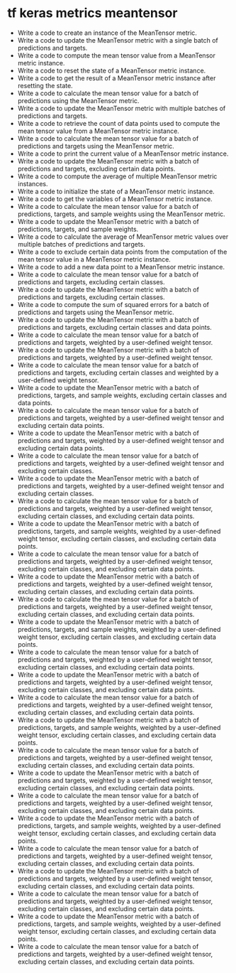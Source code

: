 # tf keras metrics meantensor

- Write a code to create an instance of the MeanTensor metric.
- Write a code to update the MeanTensor metric with a single batch of predictions and targets.
- Write a code to compute the mean tensor value from a MeanTensor metric instance.
- Write a code to reset the state of a MeanTensor metric instance.
- Write a code to get the result of a MeanTensor metric instance after resetting the state.
- Write a code to calculate the mean tensor value for a batch of predictions using the MeanTensor metric.
- Write a code to update the MeanTensor metric with multiple batches of predictions and targets.
- Write a code to retrieve the count of data points used to compute the mean tensor value from a MeanTensor metric instance.
- Write a code to calculate the mean tensor value for a batch of predictions and targets using the MeanTensor metric.
- Write a code to print the current value of a MeanTensor metric instance.
- Write a code to update the MeanTensor metric with a batch of predictions and targets, excluding certain data points.
- Write a code to compute the average of multiple MeanTensor metric instances.
- Write a code to initialize the state of a MeanTensor metric instance.
- Write a code to get the variables of a MeanTensor metric instance.
- Write a code to calculate the mean tensor value for a batch of predictions, targets, and sample weights using the MeanTensor metric.
- Write a code to update the MeanTensor metric with a batch of predictions, targets, and sample weights.
- Write a code to calculate the average of MeanTensor metric values over multiple batches of predictions and targets.
- Write a code to exclude certain data points from the computation of the mean tensor value in a MeanTensor metric instance.
- Write a code to add a new data point to a MeanTensor metric instance.
- Write a code to calculate the mean tensor value for a batch of predictions and targets, excluding certain classes.
- Write a code to update the MeanTensor metric with a batch of predictions and targets, excluding certain classes.
- Write a code to compute the sum of squared errors for a batch of predictions and targets using the MeanTensor metric.
- Write a code to update the MeanTensor metric with a batch of predictions and targets, excluding certain classes and data points.
- Write a code to calculate the mean tensor value for a batch of predictions and targets, weighted by a user-defined weight tensor.
- Write a code to update the MeanTensor metric with a batch of predictions and targets, weighted by a user-defined weight tensor.
- Write a code to calculate the mean tensor value for a batch of predictions and targets, excluding certain classes and weighted by a user-defined weight tensor.
- Write a code to update the MeanTensor metric with a batch of predictions, targets, and sample weights, excluding certain classes and data points.
- Write a code to calculate the mean tensor value for a batch of predictions and targets, weighted by a user-defined weight tensor and excluding certain data points.
- Write a code to update the MeanTensor metric with a batch of predictions and targets, weighted by a user-defined weight tensor and excluding certain data points.
- Write a code to calculate the mean tensor value for a batch of predictions and targets, weighted by a user-defined weight tensor and excluding certain classes.
- Write a code to update the MeanTensor metric with a batch of predictions and targets, weighted by a user-defined weight tensor and excluding certain classes.
- Write a code to calculate the mean tensor value for a batch of predictions and targets, weighted by a user-defined weight tensor, excluding certain classes, and excluding certain data points.
- Write a code to update the MeanTensor metric with a batch of predictions, targets, and sample weights, weighted by a user-defined weight tensor, excluding certain classes, and excluding certain data points.
- Write a code to calculate the mean tensor value for a batch of predictions and targets, weighted by a user-defined weight tensor, excluding certain classes, and excluding certain data points.
- Write a code to update the MeanTensor metric with a batch of predictions and targets, weighted by a user-defined weight tensor, excluding certain classes, and excluding certain data points.
- Write a code to calculate the mean tensor value for a batch of predictions and targets, weighted by a user-defined weight tensor, excluding certain classes, and excluding certain data points.
- Write a code to update the MeanTensor metric with a batch of predictions, targets, and sample weights, weighted by a user-defined weight tensor, excluding certain classes, and excluding certain data points.
- Write a code to calculate the mean tensor value for a batch of predictions and targets, weighted by a user-defined weight tensor, excluding certain classes, and excluding certain data points.
- Write a code to update the MeanTensor metric with a batch of predictions and targets, weighted by a user-defined weight tensor, excluding certain classes, and excluding certain data points.
- Write a code to calculate the mean tensor value for a batch of predictions and targets, weighted by a user-defined weight tensor, excluding certain classes, and excluding certain data points.
- Write a code to update the MeanTensor metric with a batch of predictions, targets, and sample weights, weighted by a user-defined weight tensor, excluding certain classes, and excluding certain data points.
- Write a code to calculate the mean tensor value for a batch of predictions and targets, weighted by a user-defined weight tensor, excluding certain classes, and excluding certain data points.
- Write a code to update the MeanTensor metric with a batch of predictions and targets, weighted by a user-defined weight tensor, excluding certain classes, and excluding certain data points.
- Write a code to calculate the mean tensor value for a batch of predictions and targets, weighted by a user-defined weight tensor, excluding certain classes, and excluding certain data points.
- Write a code to update the MeanTensor metric with a batch of predictions, targets, and sample weights, weighted by a user-defined weight tensor, excluding certain classes, and excluding certain data points.
- Write a code to calculate the mean tensor value for a batch of predictions and targets, weighted by a user-defined weight tensor, excluding certain classes, and excluding certain data points.
- Write a code to update the MeanTensor metric with a batch of predictions and targets, weighted by a user-defined weight tensor, excluding certain classes, and excluding certain data points.
- Write a code to calculate the mean tensor value for a batch of predictions and targets, weighted by a user-defined weight tensor, excluding certain classes, and excluding certain data points.
- Write a code to update the MeanTensor metric with a batch of predictions, targets, and sample weights, weighted by a user-defined weight tensor, excluding certain classes, and excluding certain data points.
- Write a code to calculate the mean tensor value for a batch of predictions and targets, weighted by a user-defined weight tensor, excluding certain classes, and excluding certain data points.